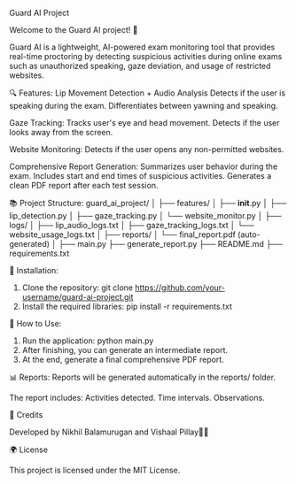 Guard AI Project

Welcome to the Guard AI project! 🚨

Guard AI is a lightweight, AI-powered exam monitoring tool that provides real-time proctoring by detecting suspicious activities during online exams such as unauthorized speaking, gaze deviation, and usage of restricted websites.

🔍 Features:
Lip Movement Detection + Audio Analysis
Detects if the user is speaking during the exam.
Differentiates between yawning and speaking.

Gaze Tracking:
Tracks user's eye and head movement.
Detects if the user looks away from the screen.

Website Monitoring:
Detects if the user opens any non-permitted websites.

Comprehensive Report Generation:
Summarizes user behavior during the exam.
Includes start and end times of suspicious activities.
Generates a clean PDF report after each test session.

📚 Project Structure:
guard_ai_project/
│
├── features/
│   ├── __init__.py
│   ├── lip_detection.py
│   ├── gaze_tracking.py
│   └── website_monitor.py
│
├── logs/
│   ├── lip_audio_logs.txt
│   ├── gaze_tracking_logs.txt
│   └── website_usage_logs.txt
│
├── reports/
│   └── final_report.pdf (auto-generated)
│
├── main.py
├── generate_report.py
├── README.md
├── requirements.txt

🔧 Installation:
1. Clone the repository: git clone https://github.com/your-username/guard-ai-project.git
2. Install the required libraries: pip install -r requirements.txt

📅 How to Use:
1. Run the application: python main.py
2. After finishing, you can generate an intermediate report.
3. At the end, generate a final comprehensive PDF report.

📊 Reports:
Reports will be generated automatically in the reports/ folder.

The report includes:
Activities detected.
Time intervals.
Observations.

🎉 Credits

Developed by Nikhil Balamurugan and Vishaal Pillay👨‍💻

🌍 License

This project is licensed under the MIT License.
